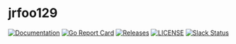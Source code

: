 # jrfoo129

[![Documentation](https://godoc.org/github.com/cb-kubecd/jrfoo129?status.svg)](https://pkg.go.dev/mod/github.com/cb-kubecd/jrfoo129)
[![Go Report Card](https://goreportcard.com/badge/github.com/cb-kubecd/jrfoo129)](https://goreportcard.com/report/github.com/cb-kubecd/jrfoo129)
[![Releases](https://img.shields.io/github/release-pre/cb-kubecd/jwizard.svg)](https://github.com/cb-kubecd/jrfoo129/releases)
[![LICENSE](https://img.shields.io/github/license/cb-kubecd/jrfoo129.svg)](https://github.com/jenkins-x-labs/jrfoo129/blob/master/LICENSE)
[![Slack Status](https://img.shields.io/badge/slack-join_chat-white.svg?logo=slack&style=social)](https://slack.k8s.io/)
